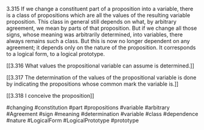 3.315 If we change a constituent part of a proposition into a variable, there is a class of propositions which are all the values of the resulting variable proposition. 
This class in general still depends on what, by arbitrary agreement, we mean by parts of that proposition. But if we change all those signs, whose meaning was arbitrarily determined, into variables, there always remains such a class. But this is now no longer dependent on any agreement; it depends only on the nature of the proposition. It corresponds to a logical form, to a logical prototype.

[[3.316 What values the propositional variable can assume is determined.]]

[[3.317 The determination of the values of the propositional variable is done by indicating the propositions whose common mark the variable is.]]

[[3.318 I conceive the proposition]]

#changing #constitution #part #propositions #variable #arbitrary #Agreement #sign #meaning #determination #variable #class #dependence #nature #LogicalForm #LogicalPrototype #prototype